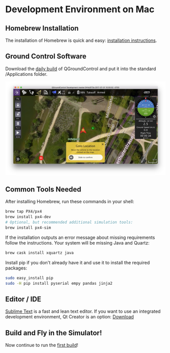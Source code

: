 # Development Environment on Mac

## Homebrew Installation

The installation of Homebrew is quick and easy: [installation instructions](https://brew.sh).

## Ground Control Software

Download the [daily build](https://docs.qgroundcontrol.com/en/releases/daily_builds.html) of QGroundControl and put it into the standard /Applications folder.

![](../../assets/qgc_goto.jpg)

## Common Tools Needed

After installing Homebrew, run these commands in your shell:

```sh
brew tap PX4/px4
brew install px4-dev
# Optional, but recommended additional simulation tools:
brew install px4-sim
```

If the installation outputs an error message about missing requirements follow the instructions. Your system will be missing Java and Quartz:

```sh
brew cask install xquartz java
```

Install pip if you don't already have it and use it to install the required packages:

```sh
sudo easy_install pip
sudo -H pip install pyserial empy pandas jinja2
```

## Editor / IDE

[Sublime Text](https://www.sublimetext.com) is a fast and lean text editor. If you want to use an integrated development environment, Qt Creator is an option: [Download](http://www.qt.io/download-open-source/#section-6)

## Build and Fly in the Simulator!

Now continue to run the [first build](../setup/building_px4.md)!

